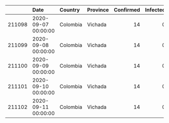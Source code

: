 |        | Date                | Country   | Province   |   Confirmed |   Infected |   Fatal |   Recovered |
|-------:|:--------------------|:----------|:-----------|------------:|-----------:|--------:|------------:|
| 211098 | 2020-09-07 00:00:00 | Colombia  | Vichada    |          14 |          0 |       0 |          14 |
| 211099 | 2020-09-08 00:00:00 | Colombia  | Vichada    |          14 |          0 |       0 |          14 |
| 211100 | 2020-09-09 00:00:00 | Colombia  | Vichada    |          14 |          0 |       0 |          14 |
| 211101 | 2020-09-10 00:00:00 | Colombia  | Vichada    |          14 |          0 |       0 |          14 |
| 211102 | 2020-09-11 00:00:00 | Colombia  | Vichada    |          14 |          0 |       0 |          14 |